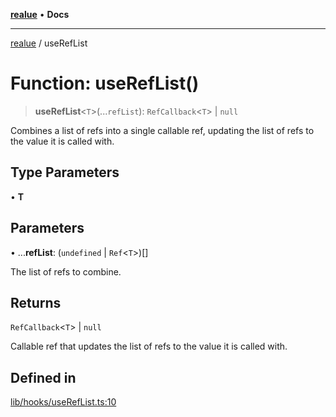 [**realue**](../README.md) • **Docs**

***

[realue](../README.md) / useRefList

# Function: useRefList()

> **useRefList**\<`T`\>(...`refList`): `RefCallback`\<`T`\> \| `null`

Combines a list of refs into a single callable ref, updating the list of refs to the value it is called with.

## Type Parameters

• **T**

## Parameters

• ...**refList**: (`undefined` \| `Ref`\<`T`\>)[]

The list of refs to combine.

## Returns

`RefCallback`\<`T`\> \| `null`

Callable ref that updates the list of refs to the value it is called with.

## Defined in

[lib/hooks/useRefList.ts:10](https://github.com/nevoland/realue/blob/3725e41dc2da74d7ef5636bc888841beee7f9b39/lib/hooks/useRefList.ts#L10)
